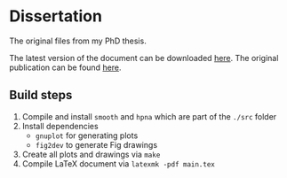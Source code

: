 # Dissertation

The original files from my PhD thesis.

The latest version of the document can be downloaded [here](https://github.com/wuan/diss/releases/latest/download/main.pdf).
The original publication can be found [here](https://kops.uni-konstanz.de/entities/publication/3382208a-858b-45bd-8cdb-adc3041b686b).

## Build steps

1. Compile and install `smooth` and `hpna` which are part of the `./src` folder
2. Install dependencies
   * `gnuplot` for generating plots
   * `fig2dev` to generate Fig drawings
3. Create all plots and drawings via `make`
4. Compile LaTeX document via `latexmk -pdf main.tex` 
